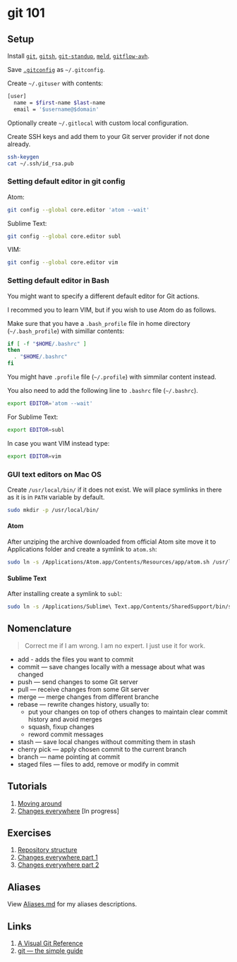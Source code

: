 # git 101

## Setup

Install [`git`](https://git-scm.com/download/linux), [`gitsh`](https://github.com/thoughtbot/gitsh/blob/master/CONTRIBUTING.md#contributing-a-feature), [`git-standup`](https://github.com/kamranahmedse/git-standup), [`meld`](http://meldmerge.org/), [`gitflow-avh`](https://github.com/petervanderdoes/gitflow-avh).

Save [`.gitconfig`](https://github.com/wieczorek1990/dotfiles/blob/master/.gitconfig) as `~/.gitconfig`.

Create `~/.gituser` with contents:

```sh
[user]
  name = $first-name $last-name
  email = '$username@$domain'
```

Optionally create `~/.gitlocal` with custom local configuration.

Create SSH keys and add them to your Git server provider if not done already.

```sh
ssh-keygen
cat ~/.ssh/id_rsa.pub
```

### Setting default editor in git config

Atom:

```sh
git config --global core.editor 'atom --wait'
```

Sublime Text:

```sh
git config --global core.editor subl
```

VIM:

```sh
git config --global core.editor vim
```

### Setting default editor in Bash

You might want to specify a different default editor for Git actions.

I recommed you to learn VIM, but if you wish to use Atom do as follows.

Make sure that you have a `.bash_profile` file in home directory (`~/.bash_profile`) with simillar contents:

```sh
if [ -f "$HOME/.bashrc" ]
then
  . "$HOME/.bashrc"
fi
```

You might have `.profile` file (`~/.profile`) with simmilar content instead.

You also need to add the following line to `.bashrc` file (`~/.bashrc`).

```sh
export EDITOR='atom --wait'
```

For Sublime Text:

```sh
export EDITOR=subl
```

In case you want VIM instead type:

```sh
export EDITOR=vim
```

### GUI text editors on Mac OS

Create `/usr/local/bin/` if it does not exist. We will place symlinks in there as it is in `PATH` variable by default.

```sh
sudo mkdir -p /usr/local/bin/
```

#### Atom

After unziping the archive downloaded from official Atom site move it to
Applications folder and create a symlink to `atom.sh`:

```sh
sudo ln -s /Applications/Atom.app/Contents/Resources/app/atom.sh /usr/local/bin/atom
```

#### Sublime Text

After installing create a symlink to `subl`:

```sh
sudo ln -s /Applications/Sublime\ Text.app/Contents/SharedSupport/bin/subl /usr/local/bin/subl
```

## Nomenclature

> Correct me if I am wrong. I am no expert. I just use it for work.

* add - adds the files you want to commit
* commit — save changes locally with a message about what was changed
* push — send changes to some Git server
* pull — receive changes from some Git server
* merge — merge changes from different branche
* rebase — rewrite changes history, usually to:
  * put your changes on top of others changes to maintain clear commit history and avoid merges
  * squash, fixup changes
  * reword commit messages
* stash — save local changes without commiting them in stash
* cherry pick — apply chosen commit to the current branch
* branch — name pointing at commit
* staged files — files to add, remove or modify in commit

## Tutorials

1. [Moving around](/tutorials/1.md)
2. [Changes everywhere](/tutorials/2.md) [In progress]

## Exercises

1. [Repository structure](/exercises/1.md)
2. [Changes everywhere part 1](/exercises/2-1.md)
3. [Changes everywhere part 2](/exercises/2-2.md)

## Aliases

View [Aliases.md](/Aliases.md) for my aliases descriptions.

## Links

1. [A Visual Git Reference](http://marklodato.github.io/visual-git-guide/index-en.html)
2. [git — the simple guide](http://rogerdudler.github.io/git-guide/)

